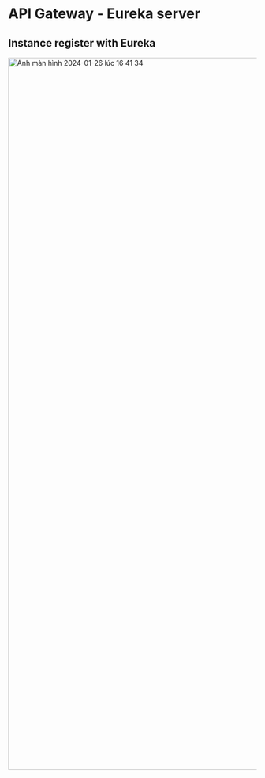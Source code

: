 # API Gateway - Eureka server

## Instance register with Eureka
<img width="1440" alt="Ảnh màn hình 2024-01-26 lúc 16 41 34" src="https://github.com/tranquanghuy-09/SoftwareArchitecture-Week2/assets/107989088/fa4f019a-053c-4ac7-ae00-3899e23b93f9">

